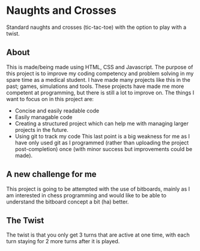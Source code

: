 # Naughts and Crosses
 Standard naughts and crosses (tic-tac-toe) with the option to play with a twist.

## About
 This is made/being made using HTML, CSS and Javascript. The purpose of this project is to improve my coding competency and problem solving in my spare time as a medical student. I have made many projects like this in the past; games, simulations and tools. These projects have made me more competent at programming, but there is still a lot to improve on. The things I want to focus on in this project are:
  * Concise and easily readable code
  * Easily managable code
  * Creating a structured project which can help me with managing larger projects in the future.
  * Using git to track my code
This last point is a big weakness for me as I have only used git as I programmed (rather than uploading the project post-completion) once (with minor success but improvements could be made).

## A new challenge for me
This project is going to be attempted with the use of bitboards, mainly as I am interested in chess programming and would like to be able to understand the bitboard concept a bit (ha) better. 

## The Twist
 The twist is that you only get 3 turns that are active at one time, with each turn staying for 2 more turns after it is played.